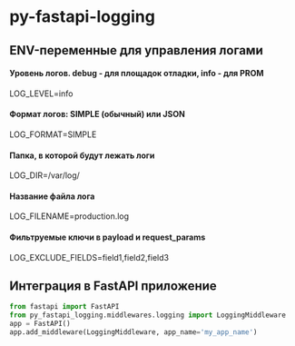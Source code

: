# py-fastapi-logging

## ENV-переменные для управления логами
#### Уровень логов. debug - для площадок отладки, info - для PROM
LOG_LEVEL=info
#### Формат логов: SIMPLE (обычный) или JSON
LOG_FORMAT=SIMPLE
#### Папка, в которой будут лежать логи
LOG_DIR=/var/log/<APP NAME>
#### Название файла лога
LOG_FILENAME=production.log
#### Фильтруемые ключи в payload и request_params
LOG_EXCLUDE_FIELDS=field1,field2,field3

## Интеграция в FastAPI приложение
```python
from fastapi import FastAPI
from py_fastapi_logging.middlewares.logging import LoggingMiddleware
app = FastAPI()
app.add_middleware(LoggingMiddleware, app_name='my_app_name')
```

